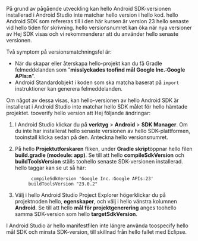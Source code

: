 På grund av pågående utveckling kan hello Android SDK-versionen installerad i Android Studio inte matchar hello version i hello kod. hello Android SDK som refereras till i den här kursen är version 23 hello senaste vid hello tiden för skrivning. hello versionsnumret kan öka när nya versioner av Hej SDK visas och vi rekommenderar att du använder hello senaste versionen.

Två symptom på versionsmatchningsfel är:

- När du skapar eller återskapa hello-projekt kan du få Gradle felmeddelanden som ”**misslyckades toofind mål Google Inc.:Google APIs:n**”.
- Android Standardobjekt i koden som ska matcha baserat på `import` instruktioner kan generera felmeddelanden.

Om något av dessa visas, kan hello-versionen av hello Android SDK är installerat i Android Studio inte matchar hello SDK målet för hello hämtade projektet. tooverify hello version att Hej följande ändringar:

1. I Android Studio klickar du på **verktyg** > **Android** > **SDK Manager**. Om du inte har installerat hello senaste versionen av hello SDK-plattformen, tooinstall klicka sedan på den. Anteckna hello versionsnumret.
2. På hello **Projektutforskaren** fliken, under **Gradle skript**öppnar hello filen **build.gradle (modeule: app)**. Se till att hello **compileSdkVersion** och **buildToolsVersion** ställs toohello senaste SDK-versionen installerad. hello taggar kan se ut så här:

             compileSdkVersion 'Google Inc.:Google APIs:23'
            buildToolsVersion "23.0.2"
3. Välj i hello Android Studio Project Explorer högerklickar du på projektnoden hello, **egenskaper**, och välj i hello vänstra kolumnen **Android**. Se till att hello **mål för projektgenerering** anges toohello samma SDK-version som hello **targetSdkVersion**.

I Android Studio är hello manifestfilen inte längre använda toospecify hello mål SDK och minsta SDK-version, till skillnad från hello fallet med Eclipse.

